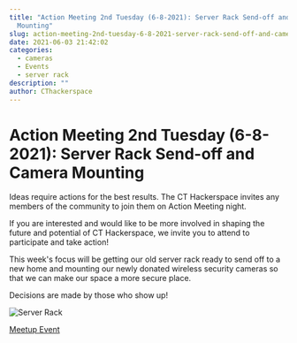 ```yaml
---
title: "Action Meeting 2nd Tuesday (6-8-2021): Server Rack Send-off and Camera
  Mounting"
slug: action-meeting-2nd-tuesday-6-8-2021-server-rack-send-off-and-camera-mounting
date: 2021-06-03 21:42:02
categories:
  - cameras
  - Events
  - server rack
description: ""
author: CThackerspace
---
```


# Action Meeting 2nd Tuesday (6-8-2021): Server Rack Send-off and Camera Mounting

Ideas require actions for the best results. The CT Hackerspace invites any members of the community to join them on Action Meeting night.

If you are interested and would like to be more involved in shaping the future and potential of CT Hackerspace, we invite you to attend to participate and take action!

This week's focus will be getting our old server rack ready to send off to a new home and mounting our newly donated wireless security cameras so that we can make our space a more secure place.

Decisions are made by those who show up!

![Server Rack](/uploads/2021/06/159-1595842_large-network-rack-full-of-server-rack-icon-806x1024.jpg)

[Meetup Event](https://www.meetup.com/CT-Hackerspace/events/tbwtgsyccjblb/)
